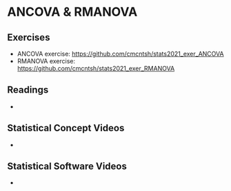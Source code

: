 # ANCOVA & RMANOVA

## Exercises

* ANCOVA exercise: https://github.com/cmcntsh/stats2021_exer_ANCOVA
* RMANOVA exercise: https://github.com/cmcntsh/stats2021_exer_RMANOVA

## Readings

* 

## Statistical Concept Videos

* 

## Statistical Software Videos

* 
